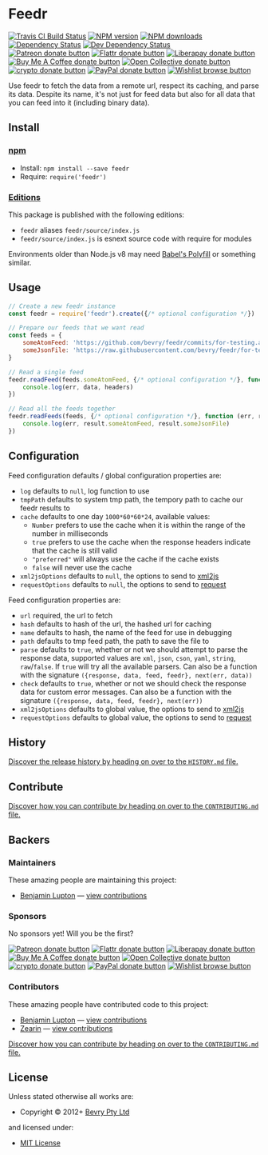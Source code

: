 <!-- TITLE/ -->

<h1>Feedr</h1>

<!-- /TITLE -->


<!-- BADGES/ -->

<span class="badge-travisci"><a href="http://travis-ci.org/bevry/feedr" title="Check this project's build status on TravisCI"><img src="https://img.shields.io/travis/bevry/feedr/master.svg" alt="Travis CI Build Status" /></a></span>
<span class="badge-npmversion"><a href="https://npmjs.org/package/feedr" title="View this project on NPM"><img src="https://img.shields.io/npm/v/feedr.svg" alt="NPM version" /></a></span>
<span class="badge-npmdownloads"><a href="https://npmjs.org/package/feedr" title="View this project on NPM"><img src="https://img.shields.io/npm/dm/feedr.svg" alt="NPM downloads" /></a></span>
<span class="badge-daviddm"><a href="https://david-dm.org/bevry/feedr" title="View the status of this project's dependencies on DavidDM"><img src="https://img.shields.io/david/bevry/feedr.svg" alt="Dependency Status" /></a></span>
<span class="badge-daviddmdev"><a href="https://david-dm.org/bevry/feedr#info=devDependencies" title="View the status of this project's development dependencies on DavidDM"><img src="https://img.shields.io/david/dev/bevry/feedr.svg" alt="Dev Dependency Status" /></a></span>
<br class="badge-separator" />
<span class="badge-patreon"><a href="https://patreon.com/bevry" title="Donate to this project using Patreon"><img src="https://img.shields.io/badge/patreon-donate-yellow.svg" alt="Patreon donate button" /></a></span>
<span class="badge-flattr"><a href="https://flattr.com/profile/balupton" title="Donate to this project using Flattr"><img src="https://img.shields.io/badge/flattr-donate-yellow.svg" alt="Flattr donate button" /></a></span>
<span class="badge-liberapay"><a href="https://liberapay.com/bevry" title="Donate to this project using Liberapay"><img src="https://img.shields.io/badge/liberapay-donate-yellow.svg" alt="Liberapay donate button" /></a></span>
<span class="badge-buymeacoffee"><a href="https://buymeacoffee.com/balupton" title="Donate to this project using Buy Me A Coffee"><img src="https://img.shields.io/badge/buy%20me%20a%20coffee-donate-yellow.svg" alt="Buy Me A Coffee donate button" /></a></span>
<span class="badge-opencollective"><a href="https://opencollective.com/bevry" title="Donate to this project using Open Collective"><img src="https://img.shields.io/badge/open%20collective-donate-yellow.svg" alt="Open Collective donate button" /></a></span>
<span class="badge-crypto"><a href="https://bevry.me/crypto" title="Donate to this project using Cryptocurrency"><img src="https://img.shields.io/badge/crypto-donate-yellow.svg" alt="crypto donate button" /></a></span>
<span class="badge-paypal"><a href="https://bevry.me/paypal" title="Donate to this project using Paypal"><img src="https://img.shields.io/badge/paypal-donate-yellow.svg" alt="PayPal donate button" /></a></span>
<span class="badge-wishlist"><a href="https://bevry.me/wishlist" title="Buy an item on our wishlist for us"><img src="https://img.shields.io/badge/wishlist-donate-yellow.svg" alt="Wishlist browse button" /></a></span>

<!-- /BADGES -->


<!-- DESCRIPTION/ -->

Use feedr to fetch the data from a remote url, respect its caching, and parse its data. Despite its name, it's not just for feed data but also for all data that you can feed into it (including binary data).

<!-- /DESCRIPTION -->


<!-- INSTALL/ -->

<h2>Install</h2>

<a href="https://npmjs.com" title="npm is a package manager for javascript"><h3>npm</h3></a>
<ul>
<li>Install: <code>npm install --save feedr</code></li>
<li>Require: <code>require('feedr')</code></li>
</ul>

<h3><a href="https://editions.bevry.me" title="Editions are the best way to produce and consume packages you care about.">Editions</a></h3>

<p>This package is published with the following editions:</p>

<ul><li><code>feedr</code> aliases <code>feedr/source/index.js</code></li>
<li><code>feedr/source/index.js</code> is esnext source code with require for modules</li></ul>

<p>Environments older than Node.js v8 may need <a href="https://babeljs.io/docs/usage/polyfill/" title="A polyfill that emulates missing ECMAScript environment features">Babel's Polyfill</a> or something similar.</p>

<!-- /INSTALL -->


## Usage

``` javascript
// Create a new feedr instance
const feedr = require('feedr').create({/* optional configuration */})

// Prepare our feeds that we want read
const feeds = {
	someAtomFeed: 'https://github.com/bevry/feedr/commits/for-testing.atom'
	someJsonFile: 'https://raw.githubusercontent.com/bevry/feedr/for-testing/package.json'
}

// Read a single feed
feedr.readFeed(feeds.someAtomFeed, {/* optional configuration */}, function (err, data, headers) {
	console.log(err, data, headers)
})

// Read all the feeds together
feedr.readFeeds(feeds, {/* optional configuration */}, function (err, result) {
	console.log(err, result.someAtomFeed, result.someJsonFile)
})
```


## Configuration

Feed configuration defaults / global configuration properties are:

- `log` defaults to `null`, log function to use
- `tmpPath` defaults to system tmp path, the tempory path to cache our feedr results to
- `cache` defaults to one day `1000*60*60*24`, available values:
	- `Number` prefers to use the cache when it is within the range of the number in milliseconds
	- `true` prefers to use the cache when the response headers indicate that the cache is still valid
	- `"preferred"` will always use the cache if the cache exists
	- `false` will never use the cache
- `xml2jsOptions` defaults to `null`, the options to send to [xml2js](https://github.com/Leonidas-from-XIV/node-xml2js)
- `requestOptions` defaults to `null`, the options to send to [request](https://github.com/mikeal/request)

Feed configuration properties are:

- `url` required, the url to fetch
- `hash` defaults to hash of the url, the hashed url for caching
- `name` defaults to hash, the name of the feed for use in debugging
- `path` defaults to tmp feed path, the path to save the file to
- `parse` defaults to `true`, whether or not we should attempt to parse the response data, supported values are `xml`, `json`, `cson`, `yaml`, `string`, `raw`/`false`. If `true` will try all the available parsers. Can also be a function with the signature `({response, data, feed, feedr}, next(err, data))`
- `check` defaults to `true`, whether or not we should check the response data for custom error messages. Can also be a function with the signature `({response, data, feed, feedr}, next(err))`
- `xml2jsOptions` defaults to global value, the options to send to [xml2js](https://github.com/Leonidas-from-XIV/node-xml2js)
- `requestOptions` defaults to global value, the options to send to [request](https://github.com/mikeal/request)


<!-- HISTORY/ -->

<h2>History</h2>

<a href="https://github.com/bevry/feedr/blob/master/HISTORY.md#files">Discover the release history by heading on over to the <code>HISTORY.md</code> file.</a>

<!-- /HISTORY -->


<!-- CONTRIBUTE/ -->

<h2>Contribute</h2>

<a href="https://github.com/bevry/feedr/blob/master/CONTRIBUTING.md#files">Discover how you can contribute by heading on over to the <code>CONTRIBUTING.md</code> file.</a>

<!-- /CONTRIBUTE -->


<!-- BACKERS/ -->

<h2>Backers</h2>

<h3>Maintainers</h3>

These amazing people are maintaining this project:

<ul><li><a href="http://balupton.com">Benjamin Lupton</a> — <a href="https://github.com/bevry/feedr/commits?author=balupton" title="View the GitHub contributions of Benjamin Lupton on repository bevry/feedr">view contributions</a></li></ul>

<h3>Sponsors</h3>

No sponsors yet! Will you be the first?

<span class="badge-patreon"><a href="https://patreon.com/bevry" title="Donate to this project using Patreon"><img src="https://img.shields.io/badge/patreon-donate-yellow.svg" alt="Patreon donate button" /></a></span>
<span class="badge-flattr"><a href="https://flattr.com/profile/balupton" title="Donate to this project using Flattr"><img src="https://img.shields.io/badge/flattr-donate-yellow.svg" alt="Flattr donate button" /></a></span>
<span class="badge-liberapay"><a href="https://liberapay.com/bevry" title="Donate to this project using Liberapay"><img src="https://img.shields.io/badge/liberapay-donate-yellow.svg" alt="Liberapay donate button" /></a></span>
<span class="badge-buymeacoffee"><a href="https://buymeacoffee.com/balupton" title="Donate to this project using Buy Me A Coffee"><img src="https://img.shields.io/badge/buy%20me%20a%20coffee-donate-yellow.svg" alt="Buy Me A Coffee donate button" /></a></span>
<span class="badge-opencollective"><a href="https://opencollective.com/bevry" title="Donate to this project using Open Collective"><img src="https://img.shields.io/badge/open%20collective-donate-yellow.svg" alt="Open Collective donate button" /></a></span>
<span class="badge-crypto"><a href="https://bevry.me/crypto" title="Donate to this project using Cryptocurrency"><img src="https://img.shields.io/badge/crypto-donate-yellow.svg" alt="crypto donate button" /></a></span>
<span class="badge-paypal"><a href="https://bevry.me/paypal" title="Donate to this project using Paypal"><img src="https://img.shields.io/badge/paypal-donate-yellow.svg" alt="PayPal donate button" /></a></span>
<span class="badge-wishlist"><a href="https://bevry.me/wishlist" title="Buy an item on our wishlist for us"><img src="https://img.shields.io/badge/wishlist-donate-yellow.svg" alt="Wishlist browse button" /></a></span>

<h3>Contributors</h3>

These amazing people have contributed code to this project:

<ul><li><a href="http://balupton.com">Benjamin Lupton</a> — <a href="https://github.com/bevry/feedr/commits?author=balupton" title="View the GitHub contributions of Benjamin Lupton on repository bevry/feedr">view contributions</a></li>
<li><a href="https://github.com/Zearin">Zearin</a> — <a href="https://github.com/bevry/feedr/commits?author=Zearin" title="View the GitHub contributions of Zearin on repository bevry/feedr">view contributions</a></li></ul>

<a href="https://github.com/bevry/feedr/blob/master/CONTRIBUTING.md#files">Discover how you can contribute by heading on over to the <code>CONTRIBUTING.md</code> file.</a>

<!-- /BACKERS -->


<!-- LICENSE/ -->

<h2>License</h2>

Unless stated otherwise all works are:

<ul><li>Copyright &copy; 2012+ <a href="http://bevry.me">Bevry Pty Ltd</a></li></ul>

and licensed under:

<ul><li><a href="http://spdx.org/licenses/MIT.html">MIT License</a></li></ul>

<!-- /LICENSE -->
